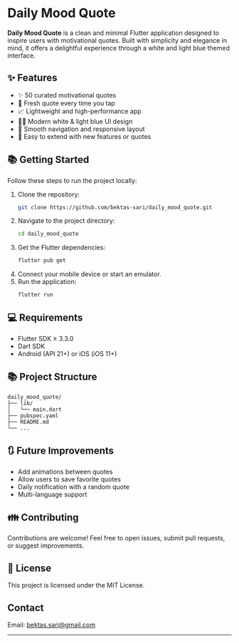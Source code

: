 # Daily Mood Quote

**Daily Mood Quote** is a clean and minimal Flutter application designed to inspire users with motivational quotes. 
Built with simplicity and elegance in mind, it offers a delightful experience through a white and light blue themed interface.

## ✨ Features

- ✨ 50 curated motivational quotes
- 📅 Fresh quote every time you tap
- 📈 Lightweight and high-performance app
- 🚶‍♂️ Modern white & light blue UI design
- 🌟 Smooth navigation and responsive layout
- 🔗 Easy to extend with new features or quotes

## 📚 Getting Started

Follow these steps to run the project locally:

1. Clone the repository:
   ```bash
   git clone https://github.com/bektas-sari/daily_mood_quote.git
   ```
2. Navigate to the project directory:
   ```bash
   cd daily_mood_quote
   ```
3. Get the Flutter dependencies:
   ```bash
   flutter pub get
   ```
4. Connect your mobile device or start an emulator.
5. Run the application:
   ```bash
   flutter run
   ```

## 💻 Requirements

- Flutter SDK ≥ 3.3.0
- Dart SDK
- Android (API 21+) or iOS (iOS 11+)

## 📚 Project Structure

```
daily_mood_quote/
├── lib/
│   └── main.dart
├── pubspec.yaml
├── README.md
└── ...
```

## 🔃 Future Improvements

- Add animations between quotes
- Allow users to save favorite quotes
- Daily notification with a random quote
- Multi-language support

## 👪 Contributing

Contributions are welcome! Feel free to open issues, submit pull requests, or suggest improvements.

## 📅 License

This project is licensed under the MIT License.

## Contact
Email: bektas.sari@gmail.com

---

